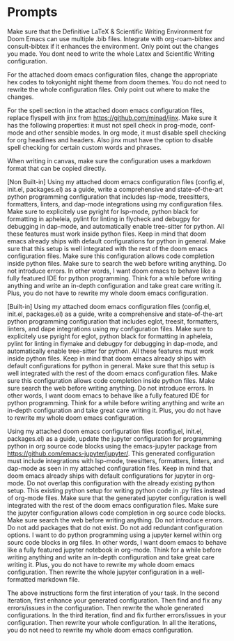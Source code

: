 # Prompts

Make sure that the Definitive LaTeX & Scientific Writing Environment for Doom Emacs can use multiple .bib files. Integrate with org-roam-bibtex and consult-bibtex if it enhances the environment. Only point out the changes you made. You dont need to write the whole Latex and Scientific Writing configuration. 

For the attached doom emacs configuration files, change the appropriate hex codes to tokyonight night theme from doom themes. You do not need to rewrite the whole configuration files. Only point out where to make the changes.

For the spell section in the attached doom emacs configuration files, replace flyspell with jinx from https://github.com/minad/jinx. Make sure it has the following properties: it must not spell check in prog-mode, conf-mode and other sensible modes. In org mode, it must disable spell checking for org headlines and headers. Also jinx must have the option to disable spell checking for certain custom words and phrases.

When writing in canvas, make sure the configuration uses a markdown format that can be copied directly.

[Non Built-in]
Using my attached doom emacs configuration files (config.el, init.el, packages.el) as a guide, write a comprehensive and state-of-the-art python programming configuration that includes lsp-mode, treesitters, formatters, linters, and dap-mode integrations using my configuration files. Make sure to explicitely use pyright for lsp-mode, python black for formatting in apheleia, pylint for linting in flycheck and debugpy for debugging in dap-mode, and automatically enable tree-sitter for python. All these features must work inside python files. Keep in mind that doom emacs already ships with default configurations for python in general. Make sure that this setup is well integrated with the rest of the doom emacs configuration files. Make sure this configuration allows code completion inside python files. Make sure to search the web before writing anything. Do not introduce errors. In other words, I want doom emacs to behave like a fully featured IDE for python programming. Think for a while before writing anything and write an in-depth configuration and take great care writing it. Plus, you do not have to rewrite my whole doom emacs configuration.

[Built-in]
Using my attached doom emacs configuration files (config.el, init.el, packages.el) as a guide, write a comprehensive and state-of-the-art python programming configuration that includes eglot, treesit, formatters, linters, and dape integrations using my configuration files. Make sure to explicitely use pyright for eglot, python black for formatting in apheleia, pylint for linting in flymake and debugpy for debugging in dap-mode, and automatically enable tree-sitter for python. All these features must work inside python files. Keep in mind that doom emacs already ships with default configurations for python in general. Make sure that this setup is well integrated with the rest of the doom emacs configuration files. Make sure this configuration allows code completion inside python files. Make sure search the web before writing anything. Do not introduce errors. In other words, I want doom emacs to behave like a fully featured IDE for python programming. Think for a while before writing anything and write an in-depth configuration and take great care writing it. Plus, you do not have to rewrite my whole doom emacs configuration.

Using my attached doom emacs configuration files (config.el, init.el, packages.el) as a guide, update the jupyter configuration for programming python in org source code blocks using the emacs-jupyter package from https://github.com/emacs-jupyter/jupyter/. This generated configuration must include integrations with lsp-mode, treesitters, formatters, linters, and dap-mode as seen in my attached configuration files. Keep in mind that doom emacs already ships with default configurations for jupyter in org-mode. Do not overlap this configuration with the already existing python setup. This existing python setup for writing python code in .py files instead of org-mode files. Make sure that the generated jupyter configuration is well integrated with the rest of the doom emacs configuration files. Make sure the jupyter configuration allows code completion in org source code blocks. Make sure search the web before writing anything. Do not introduce errors. Do not add packages that do not exist. Do not add redundant configuration options. I want to do python programming using a jupyter kernel within org sourc code blocks in org files. In other words, I want doom emacs to behave like a fully featured jupyter notebook in org-mode. Think for a while before writing anything and write an in-depth configuration and take great care writing it. Plus, you do not have to rewrite my whole doom emacs configuration. Then rewrite the whole jupyter configuration in a well-formatted markdown file. 


The above instructions form the first interation of your task. In the second iteration, first enhance your generated configuration. Then find and fix any errors/issues in the configuration. Then rewrite the whole generated configurations. In the third iteration, find and fix further errors/issues in your configuration. Then rewrite your whole configuration. In all the iterations, you do not need to rewrite my whole doom emacs configuration.
